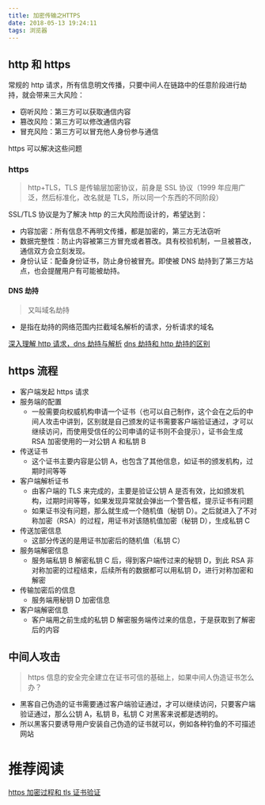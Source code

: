 ```yaml
---
title: 加密传输之HTTPS
date: 2018-05-13 19:24:11
tags: 浏览器
---
```


## http 和 https

常规的 http 请求，所有信息明文传播，只要中间人在链路中的任意阶段进行劫持，就会带来三大风险：

* 窃听风险：第三方可以获取通信内容
* 篡改风险：第三方可以修改通信内容
* 冒充风险：第三方可以冒充他人身份参与通信

https 可以解决这些问题

### https

> http+TLS，TLS 是传输层加密协议，前身是 SSL 协议（1999 年应用广泛，然后标准化，改名就是 TLS，所以同一个东西的不同阶段）

SSL/TLS 协议是为了解决 http 的三大风险而设计的，希望达到：

* 内容加密：所有信息不再明文传播，都是加密的，第三方无法窃听
* 数据完整性：防止内容被第三方冒充或者篡改。具有校验机制，一旦被篡改，通信双方会立刻发现。
* 身份认证：配备身份证书，防止身份被冒充。即使被 DNS 劫持到了第三方站点，也会提醒用户有可能被劫持。

#### DNS 劫持

> 又叫域名劫持

* 是指在劫持的网络范围内拦截域名解析的请求，分析请求的域名

[深入理解 http 请求，dns 劫持与解析](https://juejin.im/post/59ba146c6fb9a00a4636d8b6)
[dns 劫持和 http 劫持的区别](https://www.zhihu.com/question/27035513)

## https 流程

* 客户端发起 https 请求
* 服务端的配置
  * 一般需要向权威机构申请一个证书（也可以自己制作，这个会在之后的中间人攻击中讲到，区别就是自己颁发的证书需要客户端验证通过，才可以继续访问，而使用受信任的公司申请的证书则不会提示），证书会生成 RSA 加密使用的一对公钥 A 和私钥 B
* 传送证书
  * 这个证书主要内容是公钥 A，也包含了其他信息，如证书的颁发机构，过期时间等等
* 客户端解析证书
  * 由客户端的 TLS 来完成的，主要是验证公钥 A 是否有效，比如颁发机构，过期时间等等，如果发现异常就会弹出一个警告框，提示证书有问题
  * 如果证书没有问题，那么就生成一个随机值（秘钥 D）。之后就进入了不对称加密（RSA）的过程，用证书对该随机值加密（秘钥 D），生成私钥 C
* 传送加密信息
  * 这部分传送的是用证书加密后的随机值（私钥 C）
* 服务端解密信息
  * 服务端私钥 B 解密私钥 C 后，得到客户端传过来的秘钥 D，到此 RSA 非对称加密的过程结束，后续所有的数据都可以用私钥 D，进行对称加密和解密
* 传输加密后的信息
  * 服务端用秘钥 D 加密信息
* 客户端解密信息
  * 客户端用之前生成的私钥 D 解密服务端传过来的信息，于是获取到了解密后的内容

## 中间人攻击

> https 信息的安全完全建立在证书可信的基础上，如果中间人伪造证书怎么办？

* 黑客自己伪造的证书需要通过客户端验证通过，才可以继续访问，只要客户端验证通过，那么公钥 A，私钥 B，私钥 C 对黑客来说都是透明的。
* 所以黑客只要诱导用户安装自己伪造的证书就可以，例如各种钓鱼的不可描述网站

# 推荐阅读

[https 加密过程和 tls 证书验证](https://juejin.im/post/5a4f4884518825732b19a3ce)
